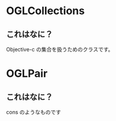 OGLCollections
==============

これはなに？
------------

Objective-c の集合を扱うためのクラスです。

OGLPair
=======

これはなに？
------------

cons のようなものです

